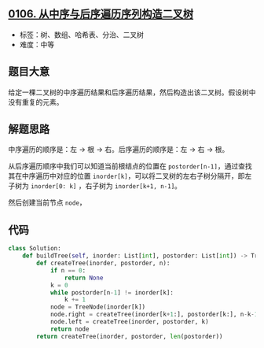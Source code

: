 ## [0106. 从中序与后序遍历序列构造二叉树](https://leetcode-cn.com/problems/construct-binary-tree-from-inorder-and-postorder-traversal/)

- 标签：树、数组、哈希表、分治、二叉树
- 难度：中等

## 题目大意

给定一棵二叉树的中序遍历结果和后序遍历结果，然后构造出该二叉树。假设树中没有重复的元素。

## 解题思路

中序遍历的顺序是：左 -> 根 -> 右。后序遍历的顺序是：左 -> 右 -> 根。

从后序遍历顺序中我们可以知道当前根结点的位置在 `postorder[n-1]`，通过查找其在中序遍历中对应的位置 `inorder[k]`，可以将二叉树的左右子树分隔开，即左子树为 `inorder[0: k]` ，右子树为 `inorder[k+1, n-1]`。

然后创建当前节点 `node`，

## 代码

```Python
class Solution:
    def buildTree(self, inorder: List[int], postorder: List[int]) -> TreeNode:
        def createTree(inorder, postorder, n):
            if n == 0:
                return None
            k = 0
            while postorder[n-1] != inorder[k]:
                k += 1
            node = TreeNode(inorder[k])
            node.right = createTree(inorder[k+1:], postorder[k:], n-k-1)
            node.left = createTree(inorder, postorder, k)
            return node
        return createTree(inorder, postorder, len(postorder))
```

